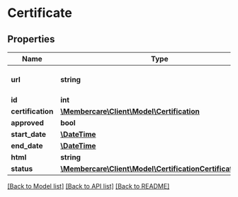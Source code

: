 # Certificate

## Properties
Name | Type | Description | Notes
------------ | ------------- | ------------- | -------------
**url** | **string** | The link to the current resource | [optional] 
**id** | **int** |  | [optional] 
**certification** | [**\Membercare\Client\Model\Certification**](Certification.md) |  | [optional] 
**approved** | **bool** |  | [optional] 
**start_date** | [**\DateTime**](\DateTime.md) |  | [optional] 
**end_date** | [**\DateTime**](\DateTime.md) |  | [optional] 
**html** | **string** |  | [optional] 
**status** | [**\Membercare\Client\Model\CertificationCertificateStatus**](CertificationCertificateStatus.md) |  | [optional] 

[[Back to Model list]](../../README.md#documentation-for-models) [[Back to API list]](../../README.md#documentation-for-api-endpoints) [[Back to README]](../../README.md)

